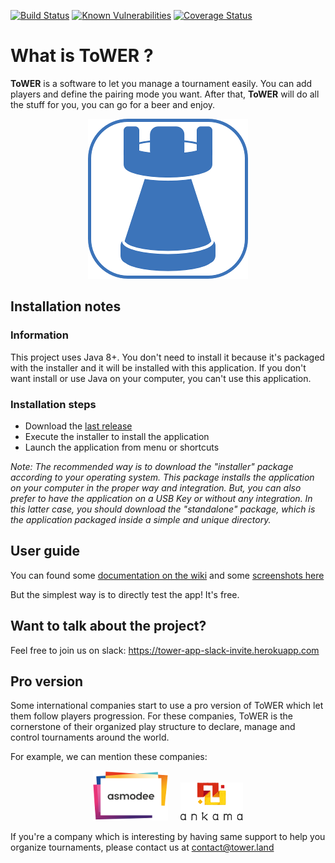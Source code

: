 [![Build Status](https://travis-ci.org/u2032/ToWER.svg?branch=master)](https://travis-ci.org/u2032/ToWER) 
[![Known Vulnerabilities](https://snyk.io/test/github/u2032/tower/badge.svg?targetFile=tower-core%2Fpom.xml)](https://snyk.io/test/github/u2032/tower?targetFile=tower-core%2Fpom.xml) 
[![Coverage Status](https://coveralls.io/repos/github/u2032/ToWER/badge.svg?branch=master)](https://coveralls.io/github/u2032/ToWER?branch=master)

# What is ToWER ? 
**ToWER** is a software to let you manage a tournament easily. You can add players and define the pairing mode you want. After that, **ToWER** will do all the stuff for you, you can go for a beer and enjoy. 
<p align="center"> 
<img src="https://github.com/u2032/ToWER/blob/master/docs/logo.png">
</p>

## Installation notes

### Information
This project uses Java 8+. 
You don't need to install it because it's packaged with the installer and it will be installed with this application. If you don't want install or use Java on your computer, you can't use this application.
 
### Installation steps 
* Download the [last release](https://github.com/u2032/ToWER/releases)
* Execute the installer to install the application
* Launch the application from menu or shortcuts

_Note: The recommended way is to download the "installer" package according to your operating system. This package installs the application on your computer in the proper way and integration. But, you can also prefer to have the application on a USB Key or without any integration. In this latter case, you should download the "standalone" package, which is the application packaged inside a simple and unique directory._


## User guide
You can found some [documentation on the wiki](https://github.com/u2032/ToWER/wiki) and some [screenshots here](https://github.com/u2032/ToWER/tree/master/docs/screenshots)

But the simplest way is to directly test the app! It's free.

## Want to talk about the project?
Feel free to join us on slack: https://tower-app-slack-invite.herokuapp.com
 
## Pro version

Some international companies start to use a pro version of ToWER which let them follow players progression. For these companies, ToWER is the cornerstone of their organized play structure to declare, manage and control tournaments around the world.   

For example, we can mention these companies:
<p align="center"> 
<a href="//www.asmodee.com"><img src="https://github.com/u2032/ToWER/blob/master/docs/partners/asmodee.png"></a>
&nbsp;&nbsp;&nbsp;
<a href="//www.ankama.com"><img src="https://github.com/u2032/ToWER/blob/master/docs/partners/ankama.png"></a>
</p>

If you're a company which is interesting by having same support to help you organize tournaments, please contact us at [contact@tower.land](mailto:contact@tower.land)

